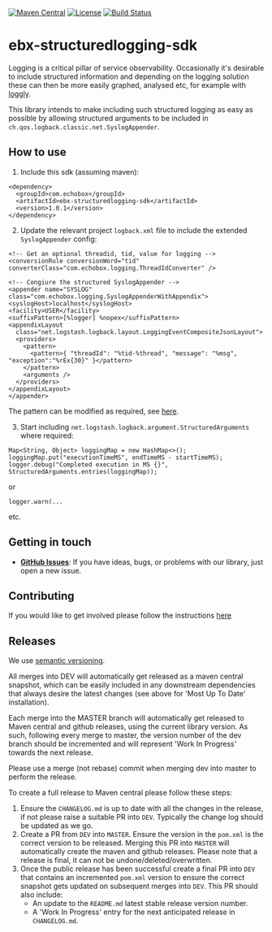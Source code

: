 [![Maven Central](https://img.shields.io/maven-central/v/com.echobox/ebx-structuredlogging-sdk.svg?label=Maven%20Central)](https://search.maven.org/search?q=g:%22com.echobox%22%20AND%20a:%22ebx-structuredlogging-sdk%22) [![License](https://img.shields.io/badge/License-Apache%202.0-blue.svg)](https://raw.githubusercontent.com/ebx/ebx-structuredlogging-sdk/master/LICENSE) [![Build Status](https://travis-ci.org/ebx/ebx-structuredlogging-sdk.svg?branch=dev)](https://travis-ci.org/ebx/ebx-structuredlogging-sdk)
# ebx-structuredlogging-sdk

Logging is a critical pillar of service observability. Occasionally it's desirable to
include structured information and depending on the logging solution these can then be
more easily graphed, analysed etc, for example with 
[loggly](https://www.loggly.com/blog/introducing-support-for-percentiles-and-other-statistics/).
  
This library intends to make including such structured logging as easy as possible by allowing
structured arguments to be included in `ch.qos.logback.classic.net.SyslogAppender`.
 
## How to use

1. Include this sdk (assuming maven):

```
<dependency>
  <groupId>com.echobox</groupId>
  <artifactId>ebx-structuredlogging-sdk</artifactId>
  <version>1.0.1</version>
</dependency>
```

2.  Update the relevant project `logback.xml` file to include the extended `SyslogAppender` config:

```
<!-- Get an optional threadid, tid, value for logging -->
<conversionRule conversionWord="tid" converterClass="com.echobox.logging.ThreadIdConverter" />

<!-- Congiure the structured SyslogAppender -->
<appender name="SYSLOG" class="com.echobox.logging.SyslogAppenderWithAppendix">
<syslogHost>localhost</syslogHost>
<facility>USER</facility>
<suffixPattern>[%logger] %nopex</suffixPattern>
<appendixLayout
  class="net.logstash.logback.layout.LoggingEventCompositeJsonLayout">
  <providers>
    <pattern>
      <pattern>{ "threadId": "%tid-%thread", "message": "%msg", "exception":"%rEx{30}" }</pattern>
    </pattern>
    <arguments />
  </providers>
</appendixLayout>
</appender>
```

The pattern can be modified as required, see [here](http://logback.qos.ch/manual/layouts.html#ClassicPatternLayout).

3. Start including `net.logstash.logback.argument.StructuredArguments` where required:

```
Map<String, Object> loggingMap = new HashMap<>();
loggingMap.put("executionTimeMS", endTimeMS - startTimeMS);
logger.debug("Completed execution in MS {}", StructuredArguments.entries(loggingMap));
```

or

```
logger.warn(...
```

etc.

## Getting in touch

* **[GitHub Issues](https://github.com/ebx/ebx-structuredlogging-sdk/issues/new)**: If you have ideas, bugs, 
or problems with our library, just open a new issue.

## Contributing

If you would like to get involved please follow the instructions 
[here](https://github.com/ebx/ebx-structuredlogging-sdk/tree/master/CONTRIBUTING.md)

## Releases

We use [semantic versioning](https://semver.org/).

All merges into DEV will automatically get released as a maven central snapshot, which can be easily
included in any downstream dependencies that always desire the latest changes (see above for 
'Most Up To Date' installation).

Each merge into the MASTER branch will automatically get released to Maven central and github 
releases, using the current library version. As such, following every merge to master, the version 
number of the dev branch should be incremented and will represent 'Work In Progress' towards the 
next release. 

Please use a merge (not rebase) commit when merging dev into master to perform the release.

To create a full release to Maven central please follow these steps:
1. Ensure the `CHANGELOG.md` is up to date with all the changes in the release, if not please raise 
a suitable PR into `DEV`. Typically the change log should be updated as we go.
3. Create a PR from `DEV` into `MASTER`. Ensure the version in the `pom.xml` is the 
correct version to be released. Merging this PR into `MASTER` will automatically create the maven 
and github releases. Please note that a release is final, it can not be undone/deleted/overwritten.
5. Once the public release has been successful create a final PR into `DEV` that contains an 
incremented `pom.xml` version to ensure the correct snapshot gets updated on subsequent merges
into `DEV`. This PR should also include:
    * An update to the `README.md` latest stable release version number.
    * A 'Work In Progress' entry for the next anticipated release in `CHANGELOG.md`.